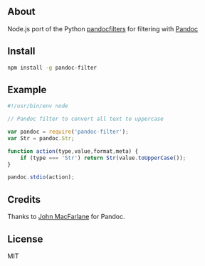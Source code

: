 ## About

Node.js port of the Python [pandocfilters][] for filtering with [Pandoc][]

## Install

```bash
npm install -g pandoc-filter
```

## Example

```javascript
#!/usr/bin/env node

// Pandoc filter to convert all text to uppercase

var pandoc = require('pandoc-filter');
var Str = pandoc.Str;

function action(type,value,format,meta) {
	if (type === 'Str') return Str(value.toUpperCase());
}

pandoc.stdio(action);
```

## Credits

Thanks to [John MacFarlane](https://github.com/jgm) for Pandoc.

## License

MIT


[Pandoc]: http://johnmacfarlane.net/pandoc
[pandocfilters]: https://github.com/jgm/pandocfilters
